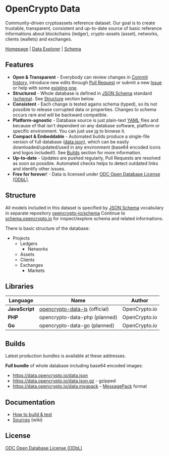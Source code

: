 # OpenCrypto Data

Community-driven cryptoassets reference dataset. Our goal is to create trustable, transparent, consistent and up-to-date source of basic reference informations about blockchains (ledger), crypto-assets (asset), networks, clients (wallets) and exchanges.

[Homepage](https://data.opencrypto.io) | [Data Explorer](http://explorer.opencrypto.io) | [Schema](https://schema.opencrypto.io)

## Features
* **Open & Transparent** - Everybody can review changes in [Commit history](../../commits/master), introduce new edits through [Pull Request](../../pulls) or submit a new [Issue](https://github.com/opencrypto-io/data/issues/new) or help with some [existing one](../../issues).
* **Structured** - Whole database is defined in [JSON Schema](https://json-schema.org/) standard ([schema](https://schema.opencrypto.io)). See [Structure](#structure) section below.
* **Consistent** - Each change is tested agains schema (typed), so its not possible to release corrupted data or properties. Changes to schema occurs rare and will be backward compatible. 
* **Platform-agnostic** - Database source is just plain-text [YAML](http://yaml.org/) files and because of that isn't dependent on any database software, platform or specific environment. You can just use [jq](https://stedolan.github.io/jq/) to browse it.
* **Compact & Embeddable** - Automated builds produce a single-file version of full database ([data.json](https://data.opencrypto.io/data.json)), which can be easily downloaded/updated/used in any environment (base64 encoded icons and logos included!). See [Builds](#builds) section for more information.
* **Up-to-date** - Updates are pushed regularly, Pull Requests are resolved as soon as possible. Automated checks helps to detect outdated links and identify other issues. 
* **Free for forever**! - Data is licensed under [ODC Open Database License (ODbL)](https://opendatacommons.org/licenses/odbl/summary/).


## Structure

All models included in this dataset is specified by [JSON Schema](http://json-schema.org/) vocabulary in separate repository [opencrypto-io/schema](https://github.com/opencrypto-io/schema) Continue to [schema.opencrypto.io](https://schema.opencrypto.io/) for inspect/explore schema and related informations.

There is basic structure of the database:
* Projects
  * Ledgers
    * Networks
  * Assets
  * Clients
  * Exchanges
    * Markets
    
## Libraries

Language | Name | Author
--- | --- | ---
**JavaScript** | [opencrypto-data-js](https://github.com/opencrypto-io/data-js) (official) | OpenCrypto.io
**PHP** | opencrypto-data-php (planned) | OpenCrypto.io
**Go** | opencrypto-data-go (planned) | OpenCrypto.io

## Builds

Latest production bundles is available at these addresses.

**Full bundle** of whole database including base64 encoded images:
* https://data.opencrypto.io/data.json
* https://data.opencrypto.io/data.json.gz - gzipped
* https://data.opencrypto.io/data.msgpack - [MessagePack](https://msgpack.org/) format


## Documentation
* [How to build & test](/BUILDING.md)
* [Sources](https://github.com/opencrypto-io/data/wiki/Sources) (wiki)

## License

[ODC Open Database License (ODbL)](https://opendatacommons.org/licenses/odbl/summary/)

